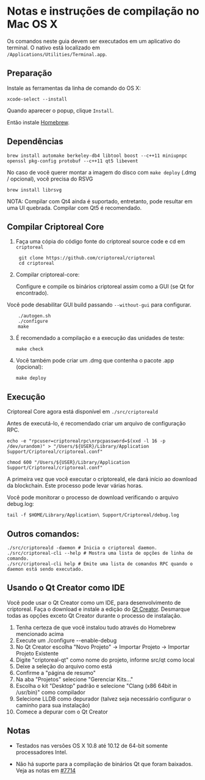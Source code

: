 Notas e instruções de compilação no Mac OS X
====================================
Os comandos neste guia devem ser executados em um aplicativo do terminal.
O nativo está localizado em `/Applications/Utilities/Terminal.app`.

Preparação
-----------
Instale as ferramentas da linha de comando do OS X:

`xcode-select --install`

Quando aparecer o popup, clique `Install`.

Então instale [Homebrew](http://brew.sh).

Dependências
----------------------

    brew install automake berkeley-db4 libtool boost --c++11 miniupnpc openssl pkg-config protobuf --c++11 qt5 libevent

No caso de você querer montar a imagem do disco com `make deploy` (.dmg / opcional), você precisa do RSVG

    brew install librsvg

NOTA: Compilar com Qt4 ainda é suportado, entretanto, pode resultar em uma UI quebrada. Compilar com Qt5 é recomendado.

Compilar Criptoreal Core
------------------------

1. Faça uma cópia do código fonte do criptoreal source code e cd em `criptoreal`

        git clone https://github.com/criptoreal/criptoreal
        cd criptoreal

2.  Compilar criptoreal-core:

    Configure e compile os binários criptoreal assim como a GUI (se Qt for encontrado).

   Você pode desabilitar GUI build passando `--without-gui` para configurar.

        ./autogen.sh
        ./configure
        make

3.  É recomendado a compilação e a execução das unidades de teste:

        make check

4.  Você também pode criar um .dmg que contenha o pacote .app (opcional):

        make deploy

Execução
-------

Criptoreal Core agora está disponível em `./src/criptoreald`

Antes de executá-lo, é recomendado criar um arquivo de configuração RPC.

    echo -e "rpcuser=criptorealrpc\nrpcpassword=$(xxd -l 16 -p /dev/urandom)" > "/Users/${USER}/Library/Application Support/Criptoreal/criptoreal.conf"

    chmod 600 "/Users/${USER}/Library/Application Support/Criptoreal/criptoreal.conf"

A primeira vez que você executar o criptoreald, ele dará início ao download da blockchain. Este processo pode levar várias horas.

Você pode monitorar o processo de download verificando o arquivo debug.log:

    tail -f $HOME/Library/Application\ Support/Criptoreal/debug.log

Outros comandos:
-------

    ./src/criptoreald -daemon # Inicia o criptoreal daemon.
    ./src/criptoreal-cli --help # Mostra uma lista de opções de linha de comando.
    ./src/criptoreal-cli help # Emite uma lista de comandos RPC quando o daemon está sendo executado.

Usando o Qt Creator como IDE
------------------------
Você pode usar o Qt Creator como um IDE, para desenvolvimento de criptoreal.
Faça o download e instale a edição do [Qt Creator](https://www.qt.io/download/).
Desmarque todas as opções exceto Qt Creator durante o processo de instalação.

1. Tenha certeza de que você instalou tudo através do Homebrew mencionado acima
2. Execute um ./configure --enable-debug
3. No Qt Creator escolha "Novo Projeto" -> Importar Projeto -> Importar Projeto Existente
4. Digite "criptoreal-qt" como nome do projeto, informe src/qt como local
5. Deixe a seleção do arquivo como está
6. Confirme a "página de resumo"
7. Na aba "Projetos" selecione "Gerenciar Kits..."
8. Escolha o kit "Desktop" padrão e selecione "Clang (x86 64bit in /usr/bin)" como compilador
9. Selecione LLDB como depurador (talvez seja necessário configurar o caminho para sua instalação)
10. Comece a depurar com o Qt Creator

Notas
-----

* Testados nas versões OS X 10.8 até 10.12 de 64-bit somente processadores Intel.

* Não há suporte para a compilação de binários Qt que foram baixados. Veja as notas em [#7714](https://github.com/bitcoin/bitcoin/issues/7714)

